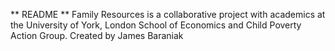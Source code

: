 ** README ** 
Family Resources is a collaborative project with academics at the University of York, London School of Economics and Child Poverty Action Group. Created by James Baraniak